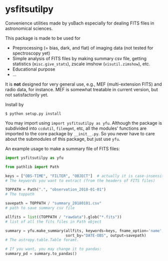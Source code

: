 # ysfitsutilpy
Convenience utilities made by ysBach especially for dealing FITS files in astronomical sciences.

This package is made to be used for
* Preprocessing (= bias, dark, and flat) of imaging data (not tested for spectroscopy yet)
* Simple analysis of FITS files by making summary csv file, getting statistics (``misc.give_stats``), zscale imshow (``visutil.zimshow``), etc.
* Educational purpose
* ...

It is **not** designed for very general use, e.g., MEF (multi-extension FITS) and radio data, for instance. MEF is somewhat treatable in current version, but not satisfactorily yet.


Install by
```
$ python setup.py install
```

You may import using ``import ysfitsutilpy as yfu``.
Although the package is subdivided into ``ccdutil``, ``filemgmt``, etc, all the modules' functions are imported to the core package by ``__init__.py``. So you never have to care about the submodules of this package, but just use ``yfu``.

An example usage to make a summary file of FITS files:
```python
import ysfitsutilpy as yfu

from pathlib import Path

keys = ["OBS-TIME", "FILTER", "OBJECT"]  # actually it is case-insensitive
# The keywords you want to extract (from the headers of FITS files)

TOPPATH = Path(".", "observation_2018-01-01")
# The toppath

savepath = TOPPATH / "summary_20180101.csv"
# path to save summary csv file

allfits = list((TOPPATH / "rawdata").glob("*.fits"))
# list of all the fits files in Path object

summary = yfu.make_summary(allfits, keywords=keys, fname_option='name',
                           sort_by="DATE-OBS", output=savepath)
# The astropy.table.Table foramt.

# If you want, you may change it to pandas:
summary_pd = summary.to_pandas()
```